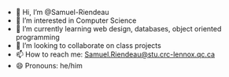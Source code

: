 - 👋 Hi, I’m @Samuel-Riendeau
- 👀 I’m interested in Computer Science
- 🌱 I’m currently learning web design, databases, object oriented programming
- 💞️ I’m looking to collaborate on class projects
- 📫 How to reach me: Samuel.Riendeau@stu.crc-lennox.qc.ca
- 😄 Pronouns: he/him
